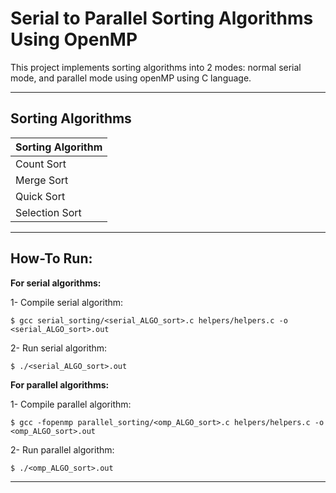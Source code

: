 # Serial to Parallel Sorting Algorithms Using OpenMP

This project implements sorting algorithms into 2 modes: normal serial mode, and parallel mode using openMP using C language.

---

## Sorting Algorithms

|Sorting Algorithm|
|-----------------|
|Count Sort|
|Merge Sort|
|Quick Sort|
|Selection Sort|

---

## How-To Run:

**For serial algorithms:**

1- Compile serial algorithm:

```
$ gcc serial_sorting/<serial_ALGO_sort>.c helpers/helpers.c -o <serial_ALGO_sort>.out
```

2- Run serial algorithm:

```
$ ./<serial_ALGO_sort>.out
```

**For parallel algorithms:**

1- Compile parallel algorithm:

```
$ gcc -fopenmp parallel_sorting/<omp_ALGO_sort>.c helpers/helpers.c -o <omp_ALGO_sort>.out
```

2- Run parallel algorithm:

```
$ ./<omp_ALGO_sort>.out
```

----